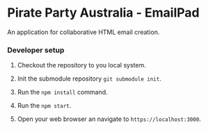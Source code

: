 # Pirate Party Australia - EmailPad

An application for collaborative HTML email creation.

### Developer setup

1. Checkout the repository to you local system. 

0. Init the submodule repository `git submodule init`.

0. Run the `npm install` command.

0. Run the `npm start`.

0. Open your web browser an navigate to `https://localhost:3000`.

